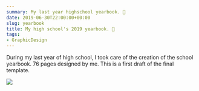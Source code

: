 ```yaml
---
summary: My last year highschool yearbook. 📒
date: 2019-06-30T22:00:00+00:00
slug: yearbook
title: My high school's 2019 yearbook. 📒
tags:
- GraphicDesign
---
```


During my last year of high school, I took care of the creation of the school yearbook. 76 pages designed by me. This is a first draft of the final template.

![](/uploads/yearbook.jpg)